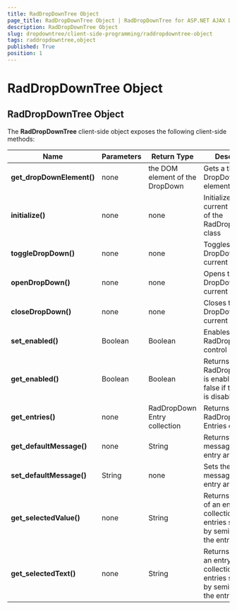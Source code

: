 ```yaml
---
title: RadDropDownTree Object
page_title: RadDropDownTree Object | RadDropDownTree for ASP.NET AJAX Documentation
description: RadDropDownTree Object
slug: dropdowntree/client-side-programming/raddropdowntree-object
tags: raddropdowntree,object
published: True
position: 1
---
```


# RadDropDownTree Object



## RadDropDownTree Object

The **RadDropDownTree** client-side object exposes the following client-side methods:


| Name | Parameters | Return Type | Description |
| ------ | ------ | ------ | ------ |
| **get_dropDownElement()** |none|the DOM element of the DropDown|Gets a the DropDown element|
| **initialize()** |none|none|Initializes the current instance of the RadDropDownTree class|
| **toggleDropDown()** |none|none|Toggles the DropDown of the current instance|
| **openDropDown()** |none|none|Opens the DropDown of the current instance|
| **closeDropDown()** |none|none|Closes the DropDown of the current instance|
| **set_enabled()** |Boolean|Boolean|Enables the RadDropDownTree control|
| **get_enabled()** |Boolean|Boolean|Returns true if the RadDropDownTree is enabled and false if the control is disabled|
| **get_entries()** |none|RadDropDown Entry collection|Returns the RadDropDownTree Entries collection|
| **get_defaultMessage()** |none|String|Returnsthe Default message in the entry area|
| **set_defaultMessage()** |String|none|Sets the Default message in the entry area|
| **get_selectedValue()** |none|String|Returns the value of an entry (or a collection of entries separated by semicolon) in the entry area|
| **get_selectedText()** |none|String|Returns the text of an entry(or a collection of entries separated by semicolon) in the entry area|
